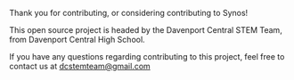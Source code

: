 Thank you for contributing, or considering contributing to Synos!

This open source project is headed by the Davenport Central STEM Team, from Davenport Central High School.

If you have any questions regarding contributing to this project, feel free to contact us at dcstemteam@gmail.com
